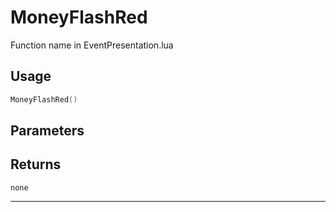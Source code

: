 # MoneyFlashRed
Function name in EventPresentation.lua
## Usage
```lua
MoneyFlashRed()
```
## Parameters

## Returns
`none`

---
